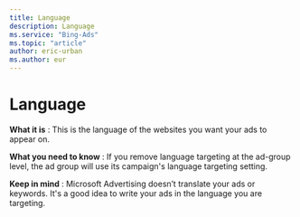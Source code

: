 ```yaml
---
title: Language
description: Language
ms.service: "Bing-Ads"
ms.topic: "article"
author: eric-urban
ms.author: eur
---
```


# Language

**What it is** : This is the language of the websites you want your ads to appear on.

**What you need to know** : If you remove language targeting at the ad-group level, the ad group will use its campaign's language targeting setting.

**Keep in mind** : Microsoft Advertising doesn’t translate your ads or keywords. It's a good idea to write your ads in the language you are targeting.


